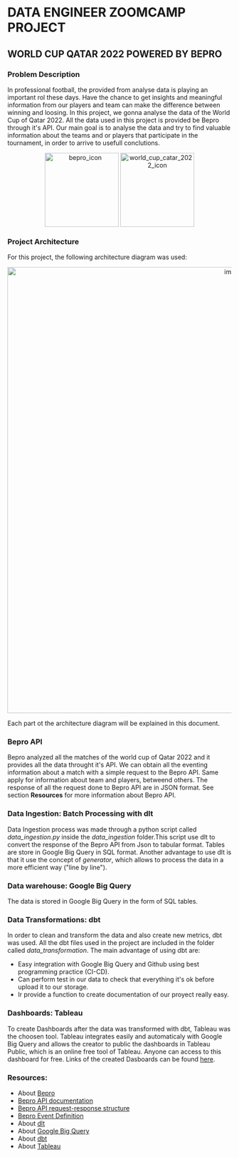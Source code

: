 # DATA ENGINEER ZOOMCAMP PROJECT

## WORLD CUP QATAR 2022 POWERED BY BEPRO

### Problem Description

In professional football, the provided from analyse data is playing an important rol these days. Have the chance to get insights and meaningful information from our players and team can make the difference between winning and loosing. 
In this project, we gonna analyse the data of the World Cup of Qatar 2022. All the data used in this project is provided be Bepro through it's API.
Our main goal is to analyse the data and try to find valuable information about the teams and or players that participate in the tournament, in order to arrive to usefull conclutions. 

<p align="center">
  <img align="center" width="166"  alt="bepro_icon" src="https://github.com/mroubaud/de_zoomcamp_project/assets/91369962/8d0fd9dc-aad1-4112-a4f5-328648503df3">
  <img align="center" width="166"  alt="world_cup_catar_2022_icon" src="https://github.com/mroubaud/de_zoomcamp_project/assets/91369962/1e8cbacb-a8c6-4e37-a9c0-0c11d26046f2">
</p>

### Project Architecture

For this project, the following architecture diagram was used: 

<p align="center">
  <img width="1000" alt="image" src="https://github.com/mroubaud/de_zoomcamp_project/assets/91369962/e7ab4abd-e253-4534-9170-3d07232046a5">
</p>

Each part ot the architecture diagram will be explained in this document.

### Bepro API

Bepro analyzed all the matches of the world cup of Qatar 2022 and it provides all the data throught it's API. We can obtain all the eventing information about a match with a simple request to the Bepro API. Same apply for information about team and players, betweend others. The response of all the request done to Bepro API are in JSON format. See section **Resources** for more information about Bepro API.

### Data Ingestion: Batch Processing with dlt

Data Ingestion process was made through a python script called *data_ingestion.py* inside the *data_ingestion* folder.This script use dlt to convert the response of the Bepro API from Json to tabular format. Tables are store in Google Big Query in SQL format. Another advantage to use dlt is that it use the concept of *generator*, which allows to process the data in a more efficient way ("line by line").

### Data warehouse: Google Big Query

The data is stored in Google Big Query in the form of SQL tables. 

### Data Transformations: dbt

In order to clean and transform the data and also create new metrics, dbt was used. All the dbt files used in the project are included in the folder called *data_transformation*. The main advantage of using dbt are:
  - Easy integration with Google Big Query and Github using best programming practice (CI-CD).
  - Can perform test in our data to check that everything it's ok before upload it to our storage.
  - Ir provide a function to create documentation of our proyect really easy. 

### Dashboards: Tableau

To create Dashboards after the data was transformed with dbt, Tableau was the choosen tool. Tableau integrates easily and automaticaly with Google Big Query and allows the creator to public the dashboards in Tableau Public, which is an online free tool of Tableau. Anyone can access to this dashboard for free. Links of the created Dasboards can be found [here]().

### Resources:
- About [Bepro](https://space.bepro11.com/)
- [Bepro API documentation](https://bepro.notion.site/Bepro-Data-API-Guidebook-32f413691e8546f587a98c59d8b426e3])
- [Bepro API request-response structure](https://staging.data-api.bepro11.com/schema/redoc/)
- [Bepro Event Definition](https://www.notion.so/bepro/Bepro-Event-Definitions-Archived-4eea4fc9538e485ca02842e88f81072c)
- About [dlt](https://dlthub.com/docs/intro)
- About [Google Big Query](https://cloud.google.com/bigquery/docs)
- About [dbt](https://docs.getdbt.com/docs/introduction)
- About [Tableau](https://www.tableau.com/)


